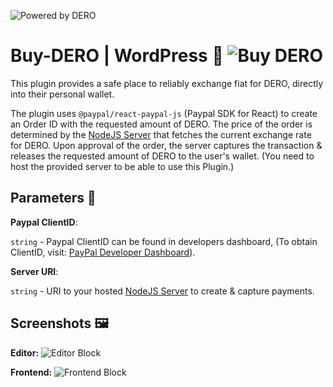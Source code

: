 ![Powered by DERO](https://i.imgur.com/ulni3VS.jpg)

# Buy-DERO | WordPress 🔌 ![Buy DERO](https://img.shields.io/badge/1.0.0-brightgreen)
 This plugin provides a safe place to reliably exchange fiat for DERO, directly into their personal wallet. 
 
 The plugin uses `@paypal/react-paypal-js` (Paypal SDK for React) to create an Order ID with the requested amount of DERO. The price of the order is determined by the [NodeJS Server](https://github.com/CaptainUnknown/Buy-DERO-Server) that fetches the current exchange rate for DERO. Upon approval of the order, the server captures the transaction & releases the requested amount of DERO to the user's wallet.
 (You need to host the provided server to be able to use this Plugin.)


 ## Parameters 🔧

 **Paypal ClientID**:
 
 `string` - Paypal ClientID can be found in developers dashboard, (To obtain ClientID, visit: [PayPal Developer Dashboard](https://developer.paypal.com/dashboard/)).
 
 
 **Server URI**:
 
 `string` - URI to your hosted [NodeJS Server](https://github.com/CaptainUnknown/Buy-DERO-Server) to create & capture payments.

 ## Screenshots 🖼️
 **Editor:**
![Editor Block](https://i.imgur.com/Kj9hZFb.png)

**Frontend:**
![Frontend Block](https://i.imgur.com/cSdEDXu.png)
